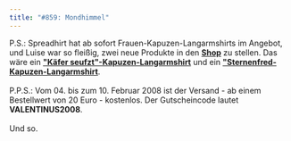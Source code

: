 ```yaml
---
title: "#859: Mondhimmel"
---
```

 

P.S.: Spreadhirt hat ab sofort Frauen-Kapuzen-Langarmshirts im Angebot, und Luise war so fleißig, zwei neue Produkte in den <a href="http://www.spreadshirt.net/shop.php?sid=125913"><strong>Shop</strong></a> zu stellen. Das wäre ein <a href="http://125913.spreadshirt.net/de/DE/Shop/Article/Index/article/Kaefer-6150438"><strong>"Käfer seufzt"-Kapuzen-Langarmshirt</strong></a> und ein <a href="http://125913.spreadshirt.net/de/DE/Shop/Article/Index/article/Sternenfred-6150446"><strong>"Sternenfred-Kapuzen-Langarmshirt</strong></a>.<br />
<br />
P.P.S.:  Vom 04. bis zum 10. Februar 2008 ist der Versand - ab einem Bestellwert von 20 Euro - kostenlos. Der Gutscheincode lautet <strong>VALENTINUS2008</strong>.
<br /><br />
Und so.
